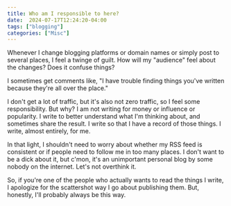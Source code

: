 ```yaml
---
title: Who am I responsible to here?
date:  2024-07-17T12:24:20-04:00
tags: ["blogging"]
categories: ["Misc"]
---
```


Whenever I change blogging platforms or domain names or simply post to several places, I feel a twinge of guilt. How will my "audience" feel about the changes? Does it confuse things?

I sometimes get comments like, "I have trouble finding things you've written because they're all over the place."

I don't get a lot of traffic, but it's also not zero traffic, so I feel some responsibility. But why? I am not writing for money or influence or popularity. I write to better understand what I'm thinking about, and sometimes share the result. I write so that I have a record of those things. I write, almost entirely, for me.

In that light, I shouldn't need to worry about whether my RSS feed is consistent or if people need to follow me in too many places. I don't want to be a dick about it, but c'mon, it's an unimportant personal blog by some nobody on the internet. Let's not overthink it.

So, if you're one of the people who actually wants to read the things I write, I apologize for the scattershot way I go about publishing them. But, honestly, I'll probably always be this way.

